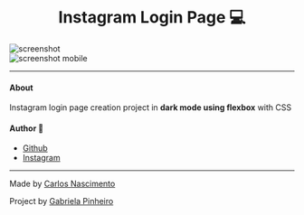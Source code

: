 <h1 align="center"> Instagram Login Page 💻</h1>



<img src="https://raw.githubusercontent.com/carloscdf/Instagram-login/master/img/screenshot.png" alt="screenshot">



<div class="i6">
<img src="https://raw.githubusercontent.com/carloscdf/Instagram-login/master/img/screenshot_mobile.png" alt="screenshot mobile">

----

#### About

Instagram login page creation project in __dark mode using flexbox__ with CSS 

#### Author :boy:

- [Github](https://github.com/carloscdf)
- [Instagram](https://instagram.com/byswitzer)



---

Made by [Carlos Nascimento](https://github.com/carloscdf)

Project by [Gabriela Pinheiro](https://github.com/SpruceGabriela) 



